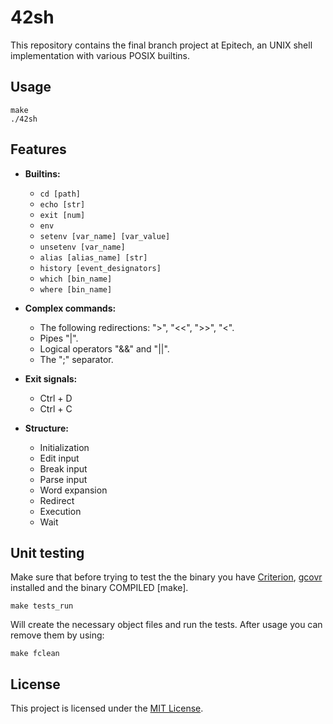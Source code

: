 # 42sh

This repository contains the final branch project at Epitech, an UNIX shell implementation with various POSIX builtins.

## Usage

```
make
./42sh
```

## Features

- **Builtins:**
  - `cd [path]`
  - `echo [str]`
  - `exit [num]`
  - `env`
  - `setenv [var_name] [var_value]`
  - `unsetenv [var_name]`
  - `alias [alias_name] [str]`
  - `history [event_designators]`
  - `which [bin_name]`
  - `where [bin_name]`

- **Complex commands:**
  - The following redirections: ">", "<<", ">>", "<".
  - Pipes "|".
  - Logical operators "&&" and "||".
  - The ";" separator.

- **Exit signals:**
  - Ctrl + D
  - Ctrl + C

- **Structure:**
  - Initialization
  - Edit input
  - Break input
  - Parse input
  - Word expansion
  - Redirect
  - Execution
  - Wait

## Unit testing

Make sure that before trying to test the the binary you have [Criterion](https://criterion.readthedocs.io/en/master/index.html), [gcovr](https://gcovr.com/en/stable/) installed and the binary COMPILED [make].
```
make tests_run
```
Will create the necessary object files and run the tests. After usage you can remove them by using:
```
make fclean
```

## License

This project is licensed under the [MIT License](LICENSE).